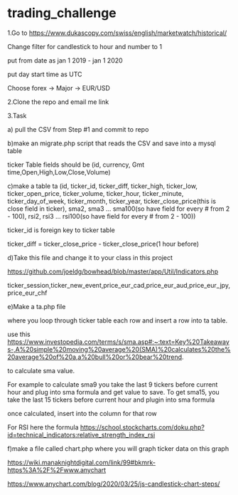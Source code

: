 # trading_challenge

1.Go to https://www.dukascopy.com/swiss/english/marketwatch/historical/

Change filter for candlestick to hour and number to 1

put from date as jan 1 2019 - jan 1 2020

put day start time as UTC

Choose forex -> Major -> EUR/USD


2.Clone the repo and email me link

3.Task

a) pull the CSV from Step #1 and commit to repo

b)make an migrate.php script that reads the CSV and save into a mysql table 

ticker Table fields should be (id, currency, Gmt time,Open,High,Low,Close,Volume)

c)make a table ta (id, ticker_id, ticker_diff, ticker_high, ticker_low, ticker_open_price, ticker_volume, ticker_hour, ticker_minute, ticker_day_of_week, ticker_month, ticker_year, ticker_close_price(this is close field in ticker), sma2, sma3 ... sma100(so have field for every # from 2 - 100), rsi2, rsi3 ... rsi100(so have field for every # from 2 - 100))

ticker_id is foreign key to ticker table

ticker_diff = ticker_close_price - ticker_close_price(1 hour before)

d)Take this file and change it to your class in this project

https://github.com/joeldg/bowhead/blob/master/app/Util/Indicators.php

ticker_session,ticker_new_event,price_eur_cad,price_eur_aud,price_eur_jpy,price_eur_chf

e)Make a ta.php file

where you loop through ticker table each row and insert a row into ta table.

use this https://www.investopedia.com/terms/s/sma.asp#:~:text=Key%20Takeaways-,A%20simple%20moving%20average%20(SMA)%20calculates%20the%20average%20of%20a,a%20bull%20or%20bear%20trend.

 to calculate sma value.

For example to calculate sma9 you take the last 9 tickers before current hour and plug into sma formula and get value to save. To get sma15, you take the last 15 tickers before current hour and plugin into sma formula

once calculated, insert into the column for that row

For RSI here the formula https://school.stockcharts.com/doku.php?id=technical_indicators:relative_strength_index_rsi

f)make a file called chart.php where you will graph ticker data on this graph

https://wiki.manaknightdigital.com/link/99#bkmrk-https%3A%2F%2Fwww.anychart
 
https://www.anychart.com/blog/2020/03/25/js-candlestick-chart-steps/

